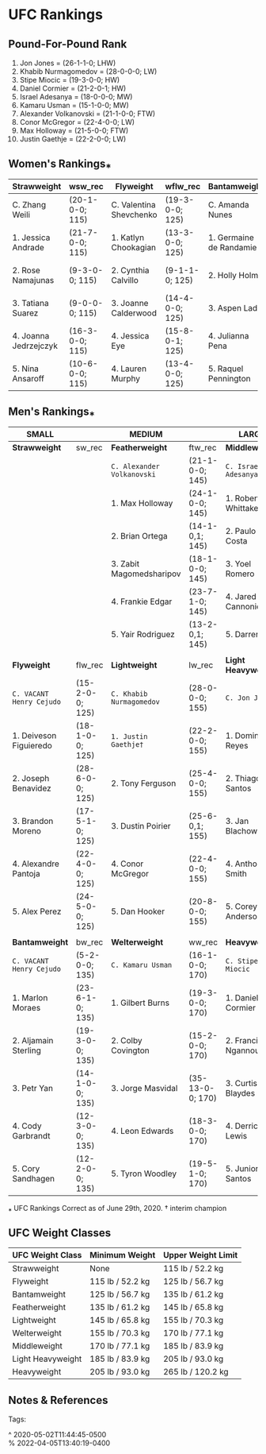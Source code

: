 # UFC Rankings

## Pound-For-Pound Rank

1.  Jon Jones             = (26-1-1-0; LHW)  
2.  Khabib Nurmagomedov   = (28-0-0-0; LW)  
3.  Stipe Miocic          = (19-3-0-0; HW)  
4.  Daniel Cormier        = (21-2-0-1; HW)  
5.  Israel Adesanya       = (18-0-0-0; MW)  
6.  Kamaru Usman          = (15-1-0-0; MW)  
7.  Alexander Volkanovski = (21-1-0-0; FTW)  
8.  Conor McGregor        = (22-4-0-0; LW)  
9.  Max Holloway          = (21-5-0-0; FTW)  
10. Justin Gaethje        = (22-2-0-0; LW)  

## Women's Rankings⁎
| **Strawweight**       | wsw_rec         | **Flyweight**           | wflw_rec        | **Bantamweight**        | wbw_rec         | **Featherweight** | wftw_rec        |
| --------------------- | --------------- | ----------------------- | --------------- | ----------------------- | --------------- | ----------------- | --------------- |
| C. Zhang Weili        | (20-1-0-0; 115) | C. Valentina Shevchenko | (19-3-0-0; 125) | C. Amanda Nunes         | (20-4-0-0; 135) | C. Amanda Nunes   | (20-4-0-0; 145) |
| 1. Jessica Andrade    | (21-7-0-0; 115) | 1. Katlyn Chookagian    | (13-3-0-0; 125) | 1. Germaine de Randamie | (9-4-0-0;  135) |                   |                 |
| 2. Rose Namajunas     | (9-3-0-0;  115) | 2. Cynthia Calvillo     | (9-1-1-0;  125) | 2. Holly Holm           | (13-5-0-0; 135) |                   |                 |
| 3. Tatiana Suarez     | (9-0-0-0;  115) | 3. Joanne Calderwood    | (14-4-0-0; 125) | 3. Aspen Ladd           | (9-3-0-0;  135) |                   |                 |
| 4. Joanna Jedrzejczyk | (16-3-0-0; 115) | 4. Jessica Eye          | (15-8-0-1; 125) | 4. Julianna Pena        | (9-3-0-0;  135) |                   |                 |
| 5. Nina Ansaroff      | (10-6-0-0; 115) | 4. Lauren Murphy        | (13-4-0-0; 125) | 5. Raquel Pennington    | (11-8-0-0; 135) |                   |                 |

## Men's Rankings⁎
| **SMALL**                |                  | **MEDIUM**                 |                  | **LARGE**             |                  |
| -----------------------  | ---------------- | -------------------------- | ---------------- | --------------------- | ---------------- |
| **Strawweight**          | sw_rec           | **Featherweight**          | ftw_rec          | **Middleweight**      | mw_rec           |
|                          |                  | `C. Alexander Volkanovski` | (21-1-0-0;  145) | `C. Israel Adesanya`  | (18-0-0-0;  185) |
|                          |                  | 1. Max Holloway            | (24-1-0-0;  145) | 1. Robert Whittaker   | (20-5-0-0;  185) |
|                          |                  | 2. Brian Ortega            | (14-1-0,1;  145) | 2. Paulo Costa        | (13-0-0-0;  185) |
|                          |                  | 3. Zabit Magomedsharipov   | (18-1-0-0;  145) | 3. Yoel Romero        | (13-4-0-0;  185) |
|                          |                  | 4. Frankie Edgar           | (23-7-1-0;  145) | 4. Jared Cannonier    | (13-4-0-0;  185) |
|                          |                  | 5. Yair Rodriguez          | (13-2-0,1;  145) | 5. Darren Till        | (18-2-0-0;  185) |
|                          |                  |                            |                  |                       |                  |
| **Flyweight**            | flw_rec          | **Lightweight**            | lw_rec           | **Light Heavyweight** | lhw_rec          |
| `C. VACANT Henry Cejudo` | (15-2-0-0;  125) | `C. Khabib Nurmagomedov`   | (28-0-0-0;  155) | `C. Jon Jones`        | (26-1-0-1;  205) |
| 1. Deiveson Figuieredo   | (18-1-0-0;  125) | `1. Justin Gaethje†`       | (22-2-0-0;  155) | 1. Dominick Reyes     | (12-1-0-0;  205) |
| 2. Joseph Benavidez      | (28-6-0-0;  125) | 2. Tony Ferguson           | (25-4-0-0;  155) | 2. Thiago Santos      | (21-7-0-0;  205) |
| 3. Brandon Moreno        | (17-5-1-0;  125) | 3. Dustin Poirier          | (25-6-0,1;  155) | 3. Jan Blachowicz     | (26-8-0-0;  205) |
| 4. Alexandre Pantoja     | (22-4-0-0;  125) | 4. Conor McGregor          | (22-4-0-0;  155) | 4. Anthony Smith      | (32-15-0-0; 205) |
| 5. Alex Perez            | (24-5-0-0;  125) | 5. Dan Hooker              | (20-8-0-0;  155) | 5. Corey Anderson     | (13-5-0-0;  205  |
|                          |                  |                            |                  |                       |                  |
| **Bantamweight**         | bw_rec           | **Welterweight**           | ww_rec           | **Heavyweight**       | hw_rec           |
| `C. VACANT Henry Cejudo` | (5-2-0-0;   135) | `C. Kamaru Usman`          | (16-1-0-0;  170) | `C. Stipe Miocic`     | (9-3-0-0;   235) |
| 1. Marlon Moraes         | (23-6-1-0;  135) | 1. Gilbert Burns           | (19-3-0-0;  170) | 1. Daniel Cormier     | (22-1-0-0;  250) |
| 2. Aljamain Sterling     | (19-3-0-0;  135) | 2. Colby Covington         | (15-2-0-0;  170) | 2. Francis Ngannou    | (14-3-0-0;  250) |
| 3. Petr Yan              | (14-1-0-0;  135) | 3. Jorge Masvidal          | (35-13-0-0; 170) | 3. Curtis Blaydes     | (13-2-0-0;  265) |
| 4. Cody Garbrandt        | (12-3-0-0;  135) | 4. Leon Edwards            | (18-3-0-0;  170) | 4. Derrick Lewis      | (22-7-0-0;  260) |
| 5. Cory Sandhagen        | (12-2-0-0;  135) | 5. Tyron Woodley           | (19-5-1-0;  170) | 5. Junior Dos Santos  | (21-7-0-0;  260) |

⁎ UFC Rankings Correct as of June 29th, 2020.
† interim champion

## UFC Weight Classes

| UFC Weight Class  | Minimum Weight   | Upper Weight Limit |
| ----------------- | ---------------- | ------------------ |
| Strawweight       | None             | 115 lb / 52.2 kg   |
| Flyweight         | 115 lb / 52.2 kg | 125 lb / 56.7 kg   |
| Bantamweight      | 125 lb / 56.7 kg | 135 lb / 61.2 kg   |
| Featherweight     | 135 lb / 61.2 kg | 145 lb / 65.8 kg   |
| Lightweight       | 145 lb / 65.8 kg | 155 lb / 70.3 kg   |
| Welterweight      | 155 lb / 70.3 kg | 170 lb / 77.1 kg   |
| Middleweight      | 170 lb / 77.1 kg | 185 lb / 83.9 kg   |
| Light Heavyweight | 185 lb / 83.9 kg | 205 lb / 93.0 kg   |
| Heavyweight       | 205 lb / 93.0 kg | 265 lb / 120.2 kg  |

## Notes & References

Tags: 

^ 2020-05-02T11:44:45-0500\
% 2022-04-05T13:40:19-0400

<!-- SOURCES & RESOURCES -->

